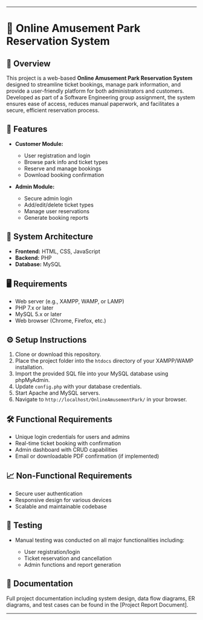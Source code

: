 
---

# 🎢 Online Amusement Park Reservation System

## 📌 Overview

This project is a web-based **Online Amusement Park Reservation System** designed to streamline ticket bookings, manage park information, and provide a user-friendly platform for both administrators and customers. Developed as part of a Software Engineering group assignment, the system ensures ease of access, reduces manual paperwork, and facilitates a secure, efficient reservation process.

## 🚀 Features

* **Customer Module:**

  * User registration and login
  * Browse park info and ticket types
  * Reserve and manage bookings
  * Download booking confirmation

* **Admin Module:**

  * Secure admin login
  * Add/edit/delete ticket types
  * Manage user reservations
  * Generate booking reports

## 🧱 System Architecture

* **Frontend:** HTML, CSS, JavaScript
* **Backend:** PHP
* **Database:** MySQL

## 🖥️ Requirements

* Web server (e.g., XAMPP, WAMP, or LAMP)
* PHP 7.x or later
* MySQL 5.x or later
* Web browser (Chrome, Firefox, etc.)

## ⚙️ Setup Instructions

1. Clone or download this repository.
2. Place the project folder into the `htdocs` directory of your XAMPP/WAMP installation.
3. Import the provided SQL file into your MySQL database using phpMyAdmin.
4. Update `config.php` with your database credentials.
5. Start Apache and MySQL servers.
6. Navigate to `http://localhost/OnlineAmusementPark/` in your browser.

## 🛠️ Functional Requirements

* Unique login credentials for users and admins
* Real-time ticket booking with confirmation
* Admin dashboard with CRUD capabilities
* Email or downloadable PDF confirmation (if implemented)

## 📈 Non-Functional Requirements

* Secure user authentication
* Responsive design for various devices
* Scalable and maintainable codebase

## 🧪 Testing

* Manual testing was conducted on all major functionalities including:

  * User registration/login
  * Ticket reservation and cancellation
  * Admin functions and report generation

## 📄 Documentation

Full project documentation including system design, data flow diagrams, ER diagrams, and test cases can be found in the \[Project Report Document].

---
